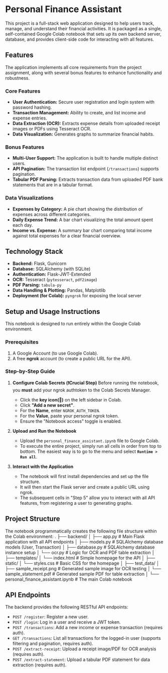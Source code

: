 # Personal Finance Assistant

This project is a full-stack web application designed to help users track, manage, and understand their financial activities. It is packaged as a single, self-contained Google Colab notebook that sets up its own backend server, database, and provides client-side code for interacting with all features.

## Features

The application implements all core requirements from the project assignment, along with several bonus features to enhance functionality and robustness.

### Core Features
- **User Authentication:** Secure user registration and login system with password hashing.
- **Transaction Management:** Ability to create, and list income and expense entries.
- **Data Extraction (OCR):** Extracts expense details from uploaded receipt images or PDFs using Tesseract OCR.
- **Data Visualization:** Generates graphs to summarize financial habits.

### Bonus Features
- **Multi-User Support:** The application is built to handle multiple distinct users.
- **API Pagination:** The transaction list endpoint (`/transactions`) supports pagination.
- **Tabular PDF Parsing:** Extracts transaction data from uploaded PDF bank statements that are in a tabular format.

### Data Visualizations
- **Expenses by Category:** A pie chart showing the distribution of expenses across different categories.
- **Daily Expense Trend:** A bar chart visualizing the total amount spent each day.
- **Income vs. Expense:** A summary bar chart comparing total income against total expenses for a clear financial overview.

## Technology Stack

- **Backend:** Flask, Gunicorn
- **Database:** SQLAlchemy (with SQLite)
- **Authentication:** Flask-JWT-Extended
- **OCR:** Tesseract (`pytesseract`, `pdf2image`)
- **PDF Parsing:** `tabula-py`
- **Data Handling & Plotting:** Pandas, Matplotlib
- **Deployment (for Colab):** `pyngrok` for exposing the local server

## Setup and Usage Instructions

This notebook is designed to run entirely within the Google Colab environment.

### Prerequisites
1.  A Google Account (to use Google Colab).
2.  A free **ngrok** account (to create a public URL for the API).

### Step-by-Step Guide

1.  **Configure Colab Secrets (❗️Crucial Step)**
    Before running the notebook, you **must** add your ngrok authtoken to the Colab Secrets Manager.
    - Click the **key icon(🔑)** on the left sidebar in Colab.
    - Click **"Add a new secret"**.
    - For the **Name**, enter `NGROK_AUTH_TOKEN`.
    - For the **Value**, paste your personal ngrok token.
    - Ensure the "Notebook access" toggle is enabled.

2.  **Upload and Run the Notebook**
    - Upload the `personal_finance_assistant.ipynb` file to Google Colab.
    - To execute the entire project, simply run all cells in order from top to bottom. The easiest way is to go to the menu and select **`Runtime > Run all`**.

3.  **Interact with the Application**
    - The notebook will first install dependencies and set up the file structure.
    - It will then start the Flask server and create a public URL using ngrok.
    - The subsequent cells in "Step 5" allow you to interact with all API features, from registering a user to generating graphs.

## Project Structure

The notebook programmatically creates the following file structure within the Colab environment:
.
├── backend/
│   ├── app.py          # Main Flask application with all API endpoints
│   ├── models.py       # SQLAlchemy database models (User, Transaction)
│   ├── database.py     # SQLAlchemy database instance setup
│   └── ocr.py          # Logic for OCR and PDF table extraction
│
├── templates/
│   └── index.html      # Simple homepage for the API
│
├── static/
│   └── styles.css       # Basic CSS for the homepage
│
├── test_data/
│   ├── sample_receipt.png  # Generated sample image for OCR testing
│   └── sample_statement.pdf # Generated sample PDF for table extraction
│
└── personal_finance_assistant.ipynb  # The main Colab notebook

## API Endpoints

The backend provides the following RESTful API endpoints:

- `POST /register`: Register a new user.
- `POST /login`: Log in a user and receive a JWT token.
- `POST /transactions`: Add a new income or expense transaction (requires auth).
- `GET /transactions`: List all transactions for the logged-in user (supports filtering and pagination, requires auth).
- `POST /extract-receipt`: Upload a receipt image/PDF for OCR analysis (requires auth).
- `POST /extract-statement`: Upload a tabular PDF statement for data extraction (requires auth).
